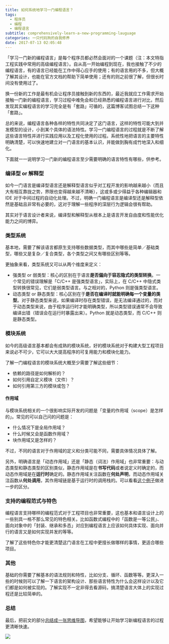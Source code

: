 ```yaml
---
title: 如何系统地学习一门编程语言？
tags:
  - 程序员
  - 编程
  - 编程语言
subtitle: comprehensively-learn-a-new-programming-lauguage
categories: 一只代码狗的自我修养
date: 2017-07-13 02:05:48
---
```


「学习一门新的编程语言」是每个程序员都必然会面对的一个课题（注：本文特指工程实践中常用的高级编程语言）。自从高一开始编程到现在，我也接触了不少的编程语言，有的语言已经能在工作中得心应手的使用；有的语言用的不多，但大概了解其设计，也能在官方文档的帮助下简单使用；还有的则之前很了解，但很长时间没有使用过了。

换一份新的工作是最有机会让程序员接触到新的东西的，最近我就应工作需求开始接触一门新的编程语言，学习过程中难免会和已经熟悉的编程语言进行对比，然后发现其实编程语言的学习完全是有「套路」可循的，这篇博客试图总结一下这种「套路」。

<!-- more -->

总的来说，编程语言各种各样的特性共同决定了这门语言，这样的特性可能大到并发模型的设计，小到某个具体的语法特性。学习一门编程语言的过程就是不断了解这些语言特性并进行实践应用以及工程化使用的过程。系统性地把语言的主要特性明确清楚，可以快速地建立对一门语言的基本认识，并能做到胸有成竹地深入和细化。

下面就一一说明学习一门新的编程语言至少需要明确的语言特性有哪些，供参考。

### 编译型 or 解释型

如今一门语言是编译型语言还是解释型语言似乎对工程开发的影响越来越小（而且大有相互靠拢之势，界限也变得越来越不清晰），这或多或少得益于各种编辑器和 IDE 对于中间过程的自动化处理。不过，明确一门编程语言是编译型还是解释型依然是基础且非常有必要的，这对于理解一些程序的深层行为逻辑会很有帮助。

其实对于语言设计者来说，编译型和解释型从根本上是语言开发自由度和性能优化能力之间的博弈。

### 类型系统

基本地，需要了解该语言都原生支持哪些数据类型，而其中哪些是简单／基础类型，哪些又是复杂／复合类型，各个类型之间又有哪些区别等等。

更抽象来看，类型系统又可以从两个维度来定义：

- 强类型 or 弱类型：核心的区别在于语言**是否偏向于容忍隐式的类型转换**。一个常见的错误理解是「C/C++ 是强类型语言」，实际上，在 C/C++ 中隐式类型转换很常见，它们是弱类型语言。与之相对的，Python 则是强类型语言。
- 动态类型 or 静态类型：核心区别在于**是否在编译时就能明确每一个变量的类型**。对于静态类型来说，如果编译时存在类型错误，是无法编译通过的，而对于动态类型来说，由于程序运行时才能明确类型，所以类型错误通常不会导致编译出错（错误会在运行时暴露出来）。Python 就是动态类型，而 C/C++ 则是静态类型。

### 模块系统

如今的高级语言基本都会有成熟的模块系统，好的模块系统对于构建大型工程项目来说必不可少，它可以大大提高程序的可复用能力和模块化能力。

了解一门编程语言的模块系统大概至少需要了解这些细节：

- 依赖的路径是如何解析的？
- 如何引用自定义模块（文件）？
- 如何引用第三方的模块或包？

#### 作用域

与模块系统相关的一个很影响实际开发的问题是「变量的作用域（scope）是怎样的」。常见的可以自己问的问题是：

- 什么情况下是全局作用域？
- 什么时候又会是函数作用域？
- 块作用域又是怎样的？

不过，不同的语言对于作用域的定义和分类可能不同，需要具体情况具体了解。

另外，明确语言是「动态作用域」还是「静态（词法）作用域」也非常重要：与动态类型和静态类型的区别类似，静态作用域是在**书写代码**或者说定义时确定的，而动态作用域是在**运行时**确定的。静态作用域关注函数在**何处声明**，而动态作用域关注函数从**何处调用**，其作用域链是基于运行时的调用栈的。可以看看[这个例子](https://www.zhihu.com/question/20032419/answer/112564460)做进一步的区分。

### 支持的编程范式与特色

编程语言支持哪样的编程范式对于工程项目也非常重要，这也基本和语言设计上的一些别具一格不那么常见的特色相关。比如函数式编程中的「函数是一等公民」、面向对象中的「封装、继承和多态」对应到编程语言上应该如何具体实现、面向并行的语言又是如何实现并发的等等。

了解了这些特色你才能更清楚这门语言在工程中更擅长做哪样的事情，更适合哪些项目。

### 其他

基础的你需要了解基本的语法规则和特性，比如分支、循环、函数等等。更深入一些的时候则可以了解一下语言的架构设计、那些语言特性为什么会这样设计以及它们都是如何被实现的。了解实现不一定非得去看源码，搞清楚语言大体上的实现过程还是比较简单的。

### 总结

最后，把前文的部分[总结成一张思维导图](https://www.processon.com/chart_image/595f2e79e4b0a77c5aeb50d7.png)，希望能够让开始学习新编程语言的过程更清晰快速。

<img src="http://oc3nlt0h2.bkt.clouddn.com/lean-a-new-language.png" />
